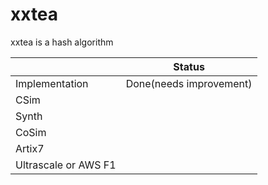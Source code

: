 # xxtea

xxtea is a hash algorithm

|                      |          Status         |
|----------------------|-------------------------|
| Implementation       | Done(needs improvement) |
| CSim                 |                         |
| Synth                |                         |
| CoSim                |                         |
| Artix7               |                         |
| Ultrascale or AWS F1 |                         |

